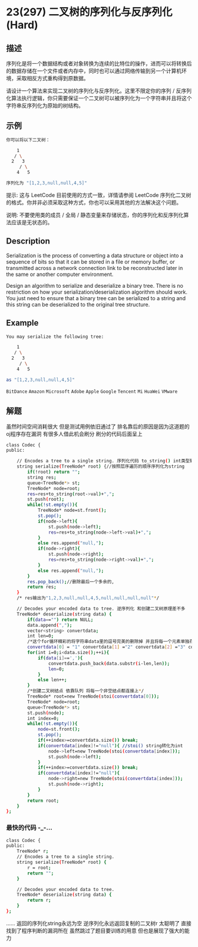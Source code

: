 # 23(297) 二叉树的序列化与反序列化(Hard)
## 描述

序列化是将一个数据结构或者对象转换为连续的比特位的操作，进而可以将转换后的数据存储在一个文件或者内存中，同时也可以通过网络传输到另一个计算机环境，采取相反方式重构得到原数据。

请设计一个算法来实现二叉树的序列化与反序列化。这里不限定你的序列 / 反序列化算法执行逻辑，你只需要保证一个二叉树可以被序列化为一个字符串并且将这个字符串反序列化为原始的树结构。

## 示例
```bash
你可以将以下二叉树：

    1
   / \
  2   3
     / \
    4   5

序列化为 "[1,2,3,null,null,4,5]"

``` 
提示: 这与 LeetCode 目前使用的方式一致，详情请参阅 LeetCode 序列化二叉树的格式。你并非必须采取这种方式，你也可以采用其他的方法解决这个问题。

说明: 不要使用类的成员 / 全局 / 静态变量来存储状态，你的序列化和反序列化算法应该是无状态的。

## Description

Serialization is the process of converting a data structure or object into a sequence of bits so that it can be stored in a file or memory buffer, or transmitted across a network connection link to be reconstructed later in the same or another computer environment.

Design an algorithm to serialize and deserialize a binary tree. There is no restriction on how your serialization/deserialization algorithm should work. You just need to ensure that a binary tree can be serialized to a string and this string can be deserialized to the original tree structure.

## Example

```bash
You may serialize the following tree:

    1
   / \
  2   3
     / \
    4   5

as "[1,2,3,null,null,4,5]"

```

`BitDance` `Amazon` `Microsoft` `Adobe` `Apple` `Google` `Tencent` `Mi` `HuaWei` `VMware`

## 解题

虽然时间空间消耗很大 但是测试用例依旧通过了 排名靠后的原因是因为这道题的oj程序存在漏洞 有很多人借此机会刷分 刷分的代码后面呈上

```bash
class Codec {
public:

    // Encodes a tree to a single string. 序列化代码 to_string() int类型转换为string类型 
    string serialize(TreeNode* root) {//按照层序遍历的顺序序列化为string
        if(!root) return "";
        string res;
        queue<TreeNode*> st;
        TreeNode* node=root;
        res=res+to_string(root->val)+",";
        st.push(root);
        while(!st.empty()){
            TreeNode* node=st.front();
            st.pop();
            if(node->left){
                st.push(node->left);
                res=res+to_string(node->left->val)+",";
            }
            else res.append("null,");
            if(node->right){
                st.push(node->right);
                res=res+to_string(node->right->val)+",";
            }
            else res.append("null,");
        }
        res.pop_back();//删除最后一个多余的,
        return res;
    }
    /* res输出为"1,2,3,null,null,4,5,null,null,null,null"*/

    // Decodes your encoded data to tree. 逆序列化 和创建二叉树原理差不多
    TreeNode* deserialize(string data) {
        if(data=="") return NULL;
        data.append(",");
        vector<string> convertdata;
        int len=0;
        /*这个for循环精彩的将字符串data里的逗号完美的删除掉 并且将每一个元素单独存放在convertdata数组中
        convertdata[0] = "1" convertdata[1] ="2" convertdata[2] ="3" convertdata[3] ="null" convertdata[4] = "null"*/
        for(int i=0;i<data.size();++i){
            if(data[i]==','){
                convertdata.push_back(data.substr(i-len,len));
                len=0;
            }
            else len++;
        }
        /*创建二叉树结点 依靠队列 将每一个非空结点都连接上*/
        TreeNode* root=new TreeNode(stoi(convertdata[0]));
        TreeNode* node=root;
        queue<TreeNode*> st;
        st.push(node);
        int index=0;
        while(!st.empty()){
            node=st.front();
            st.pop();
            if(++index>=convertdata.size()) break;
            if(convertdata[index]!="null"){ //stoi() string转化为int
                node->left=new TreeNode(stoi(convertdata[index]));
                st.push(node->left);
            }
            if(++index>=convertdata.size()) break;
            if(convertdata[index]!="null"){
                node->right=new TreeNode(stoi(convertdata[index]));
                st.push(node->right);
            }
        }
        return root;
    }
};
``` 

### 最快的代码 -_-...

```bash
class Codec {
public:
    TreeNode* r;
    // Encodes a tree to a single string.
    string serialize(TreeNode* root) {
        r = root;
        return "";
    }

    // Decodes your encoded data to tree.
    TreeNode* deserialize(string data) {
        return r;
    }
};
```
...... 返回的序列化string永远为空 逆序列化永远返回复制的二叉树r  太聪明了 直接找到了程序判断的漏洞所在 虽然跳过了题目要训练的用意 但也是展现了强大的能力